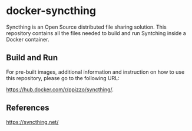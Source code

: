 # docker-syncthing
Syncthing is an Open Source distributed file sharing solution. This repository contains all the files needed to build and run Syntching inside a Docker container.

## Build and Run

For pre-built images, additional information and instruction on how to use this repository, please go to the following URL:

https://hub.docker.com/r/ppizzo/syncthing/.

## References
https://syncthing.net/
